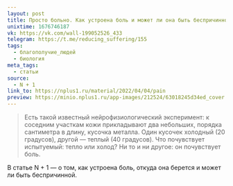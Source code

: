 ```yaml
---
layout: post
title: Просто больно. Как устроена боль и может ли она быть беспричинной
unixtime: 1676746187
vk: https://vk.com/wall-199052526_433
telegram: https://t.me/reducing_suffering/155
tags:
  - благополучие_людей
  - биология
meta_tags:
  - статьи
source:
  - N + 1
link_to: https://nplus1.ru/material/2022/04/04/pain
preview: https://minio.nplus1.ru/app-images/212524/63018245d34ed_cover.jpg
---
```

>Есть такой известный нейрофизиологический эксперимент: к соседним участкам кожи прикладывают два небольших, порядка сантиметра в длину, кусочка металла. Один кусочек холодный (20 градусов), другой — теплый (40 градусов). Что почувствует испытуемый: тепло или холод? Ни то и ни другое: он почувствует боль.

В статье N + 1 — о том, как устроена боль, откуда она берется и может ли быть беспричинной.